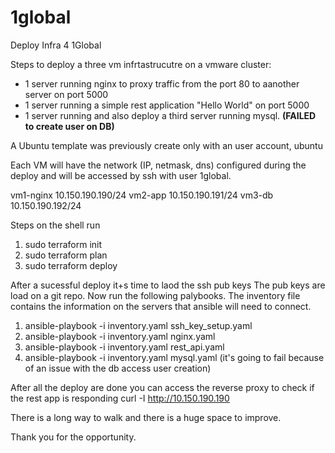 # 1global
Deploy Infra 4 1Global

Steps to deploy a three vm infrtastrucutre on a vmware cluster:
- 1 server running nginx to proxy traffic from the port 80 to aanother server on port 5000
- 1 server running a simple rest application "Hello World" on port 5000
- 1 server running and also deploy a third server running mysql. __(FAILED to create user on DB)__

A Ubuntu template was previously create only with an user account, ubuntu

Each VM will have the network (IP, netmask, dns) configured during the deploy and will be accessed by ssh with user 1global.

vm1-nginx 10.150.190.190/24
vm2-app 10.150.190.191/24
vm3-db 10.150.190.192/24

Steps
on the shell run
1) sudo terraform init
2) sudo terraform plan
3) sudo terraform deploy
 
After a sucessful deploy it+s time to laod the ssh pub keys
   The pub keys are load on a git repo. Now run the following palybooks.
   The inventory file contains the information on the servers that ansible will need to connect.
   
1) ansible-playbook -i inventory.yaml ssh_key_setup.yaml
2) ansible-playbook -i inventory.yaml nginx.yaml
3) ansible-playbook -i inventory.yaml rest_api.yaml
4) ansible-playbook -i inventory.yaml mysql.yaml (it's going to fail because of an issue with the db access user creation)

After all the deploy are done you can access the reverse proxy to check if the rest app is responding
curl -I http://10.150.190.190

There is a long way to walk and there is a huge space to improve.

Thank you for the opportunity.

   
